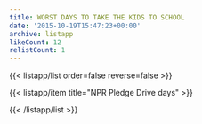 ```yaml
---
title: WORST DAYS TO TAKE THE KIDS TO SCHOOL
date: '2015-10-19T15:47:23+00:00'
archive: listapp
likeCount: 12
relistCount: 1
---
```


{{< listapp/list order=false reverse=false >}}

   {{< listapp/item title="NPR Pledge Drive days" >}}

{{< /listapp/list >}}
